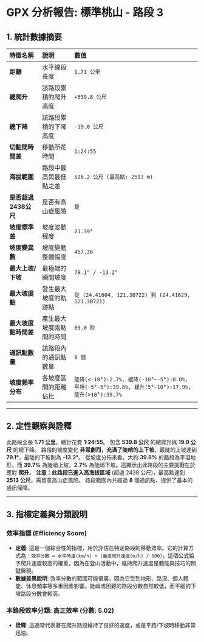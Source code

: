 
# GPX 分析報告: 標準桃山 - 路段 3

## 1. 統計數據摘要

| 特徵名稱 | 說明 | 數值 |
| :--- | :--- | :--- |
| **距離** | 水平線段長度 | `1.71 公里` |
| **總爬升** | 該路段累積的爬升高度 | `+539.8 公尺` |
| **總下降** | 該路段累積的下降高度 | `-19.0 公尺` |
| **切點間時間差** | 移動所花時間 | `1:24:55` |
| **海拔範圍** | 路段中最高與最低點之差 | `526.2 公尺 (最高點: 2513 m)` |
| **是否超過2438公尺** | 是否有高山症風險 | `是` |
| **坡度標準差** | 坡度波動程度 | `21.39°` |
| **坡度變異數** | 坡度變動整體幅度 | `457.36` |
| **最大上坡/下坡** | 最極端的瞬間坡度 | `79.1° / -13.2°` |
| **最大坡度點** | 發生最大坡度的軌跡點 | `從 (24.41604, 121.30722) 到 (24.41629, 121.30721)` |
| **最大坡度點時間差** | 產生最大坡度兩點間的時間 | `89.0 秒` |
| **通訊點數量** | 該路段內的通訊點數量 | `8 個` |
| **坡度頻率分布** | 各坡度區間的距離佔比 | `陡降(<-10°):2.7%, 緩降(-10°~-5°):0.0%, 平坦(-5°~5°):39.8%, 緩升(5°~10°):17.9%, 陡升(>10°):39.7%` |

---

## 2. 定性觀察與詮釋

此路段全長 **1.71 公里**，總計花費 **1:24:55**。 包含 **539.8 公尺** 的總爬升與 **19.0 公尺** 的總下降。
路段的坡度變化 **非常劇烈，充滿了陡峭的上下坡**，最陡的上坡達到 **79.1°**，最陡的下坡則為 **-13.2°**。
從坡度分佈來看，大約 **39.8%** 的路段為平坦地形，而 **39.7%** 為陡峭上坡，**2.7%** 為陡峭下坡。這顯示出此路段的主要挑戰在於應對 **爬升**。
**注意：此路段已進入高海拔區域** (超過 2438 公尺)，最高點達到 **2513 公尺**，需留意高山症風險。
路段範圍內共經過 **8** 個通訊點，提供了基本的通訊保障。


---

## 3. 指標定義與分類說明

### 效率指標 (Efficiency Score)

- **定義**: 這是一個綜合性的指標，用於評估在特定路段的移動效率。它的計算方式為：`效率分數 = 水平時速(km/h) + (垂直爬升速度(m/h) / 100)`。這個公式給予爬升速度較高的權重，因為在登山活動中，維持爬升速度是體能與技巧的關鍵展現。
- **數據差異說明**: 效率分數的範圍可能很廣，因為它受到地形、路況、個人體能、休息頻率等多重因素影響。陡峭或困難的路段分數自然較低，而平緩的下坡路段分數會較高。

### 本路段效率分類: **高正效率** (分數: 5.02)

- **詮釋**: 這通常代表著在爬升路段維持了良好的速度，或是平路/下坡時移動非常迅速。

